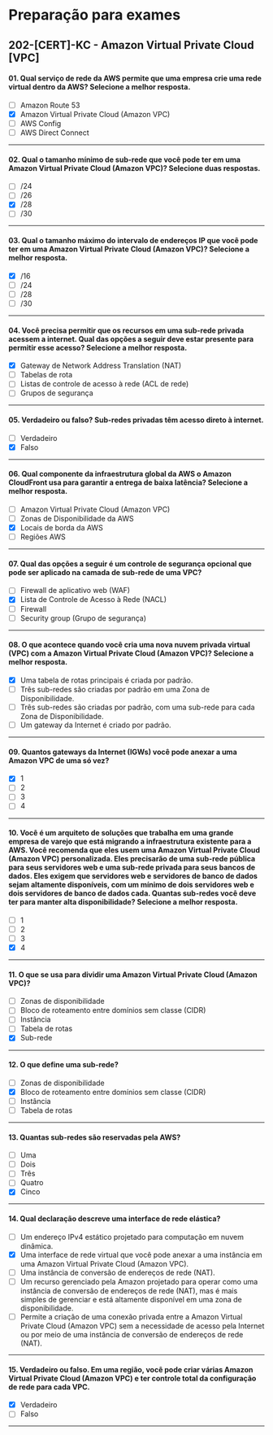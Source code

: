 # Preparação para exames

## 202-[CERT]-KC - Amazon Virtual Private Cloud [VPC]

#### 01. Qual serviço de rede da AWS permite que uma empresa crie uma rede virtual dentro da AWS? Selecione a melhor resposta.
- [ ] Amazon Route 53
- [x] Amazon Virtual Private Cloud (Amazon VPC)
- [ ] AWS Config
- [ ] AWS Direct Connect

***

#### 02. Qual o tamanho mínimo de sub-rede que você pode ter em uma Amazon Virtual Private Cloud (Amazon VPC)? Selecione duas respostas.
- [ ] /24
- [ ] /26
- [x] /28
- [ ] /30
 
***

#### 03. Qual o tamanho máximo do intervalo de endereços IP que você pode ter em uma Amazon Virtual Private Cloud (Amazon VPC)? Selecione a melhor resposta.
- [x] /16
- [ ] /24
- [ ] /28
- [ ] /30

***

#### 04. Você precisa permitir que os recursos em uma sub-rede privada acessem a internet. Qual das opções a seguir deve estar presente para permitir esse acesso? Selecione a melhor resposta.
- [x] Gateway de Network Address Translation (NAT)
- [ ] Tabelas de rota
- [ ] Listas de controle de acesso à rede (ACL de rede)
- [ ] Grupos de segurança

***

#### 05. Verdadeiro ou falso? Sub-redes privadas têm acesso direto à internet.
- [ ] Verdadeiro
- [x] Falso

***

#### 06. Qual componente da infraestrutura global da AWS o Amazon CloudFront usa para garantir a entrega de baixa latência? Selecione a melhor resposta.
- [ ] Amazon Virtual Private Cloud (Amazon VPC)
- [ ] Zonas de Disponibilidade da AWS
- [x] Locais de borda da AWS
- [ ] Regiões AWS

***

#### 07. Qual das opções a seguir é um controle de segurança opcional que pode ser aplicado na camada de sub-rede de uma VPC?
- [ ] Firewall de aplicativo web (WAF)
- [x] Lista de Controle de Acesso à Rede (NACL)
- [ ] Firewall
- [ ] Security group (Grupo de segurança)

***

#### 08. O que acontece quando você cria uma nova nuvem privada virtual (VPC) com a Amazon Virtual Private Cloud (Amazon VPC)? Selecione a melhor resposta.
- [x] Uma tabela de rotas principais é criada por padrão.
- [ ] Três sub-redes são criadas por padrão em uma Zona de Disponibilidade.
- [ ] Três sub-redes são criadas por padrão, com uma sub-rede para cada Zona de Disponibilidade.
- [ ] Um gateway da Internet é criado por padrão.

***

#### 09. Quantos gateways da Internet (IGWs) você pode anexar a uma Amazon VPC de uma só vez?
- [x] 1
- [ ] 2
- [ ] 3
- [ ] 4

***

#### 10. Você é um arquiteto de soluções que trabalha em uma grande empresa de varejo que está migrando a infraestrutura existente para a AWS. Você recomenda que eles usem uma Amazon Virtual Private Cloud (Amazon VPC) personalizada. Eles precisarão de uma sub-rede pública para seus servidores web e uma sub-rede privada para seus bancos de dados. Eles exigem que servidores web e servidores de banco de dados sejam altamente disponíveis, com um mínimo de dois servidores web e dois servidores de banco de dados cada. Quantas sub-redes você deve ter para manter alta disponibilidade? Selecione a melhor resposta.
- [ ] 1
- [ ] 2
- [ ] 3
- [x] 4

***

#### 11. O que se usa para dividir uma Amazon Virtual Private Cloud (Amazon VPC)?
- [ ] Zonas de disponibilidade
- [ ] Bloco de roteamento entre domínios sem classe (CIDR)
- [ ] Instância
- [ ] Tabela de rotas
- [x] Sub-rede

***

#### 12. O que define uma sub-rede?
- [ ] Zonas de disponibilidade
- [x] Bloco de roteamento entre domínios sem classe (CIDR)
- [ ] Instância
- [ ] Tabela de rotas
 
***

#### 13. Quantas sub-redes são reservadas pela AWS?
- [ ] Uma
- [ ] Dois
- [ ] Três
- [ ] Quatro
- [x] Cinco

***

#### 14. Qual declaração descreve uma interface de rede elástica?
- [ ] Um endereço IPv4 estático projetado para computação em nuvem dinâmica.
- [x] Uma interface de rede virtual que você pode anexar a uma instância em uma Amazon Virtual Private Cloud (Amazon VPC).
- [ ] Uma instância de conversão de endereços de rede (NAT).
- [ ] Um recurso gerenciado pela Amazon projetado para operar  como uma instância de conversão de endereços de rede (NAT), mas é mais simples de gerenciar e está altamente disponível em uma zona de disponibilidade.
- [ ] Permite a criação de uma conexão privada entre a Amazon Virtual Private Cloud (Amazon VPC) sem a necessidade de acesso pela Internet ou por meio de uma instância de conversão de endereços de rede (NAT).

***

#### 15. Verdadeiro ou falso. Em uma região, você pode criar várias Amazon Virtual Private Cloud (Amazon VPC) e ter controle total da configuração de rede para cada VPC.
- [x] Verdadeiro
- [ ] Falso

***
